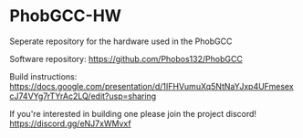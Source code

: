 # PhobGCC-HW
Seperate repository for the hardware used in the PhobGCC

Software repository:
<https://github.com/Phobos132/PhobGCC>

Build instructions:
<https://docs.google.com/presentation/d/1IFHVumuXq5NtNaYJxp4UFmesexcJ74VYg7rTYrAc2LQ/edit?usp=sharing>

If you're interested in building one please join the project discord!
<https://discord.gg/eNJ7xWMvxf>
